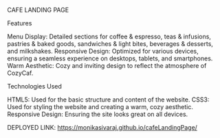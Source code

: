 CAFE LANDING PAGE

 Features
 
Menu Display: Detailed sections for coffee & espresso, teas & infusions, pastries & baked goods, sandwiches & light bites, beverages & desserts, and milkshakes.
Responsive Design: Optimized for various devices, ensuring a seamless experience on desktops, tablets, and smartphones.
Warm Aesthetic: Cozy and inviting design to reflect the atmosphere of CozyCaf.

Technologies Used

HTML5: Used for the basic structure and content of the website.
CSS3: Used for styling the website and creating a warm, cozy aesthetic.
Responsive Design: Ensuring the site looks great on all devices.


DEPLOYED LINK:
 https://monikasivaraj.github.io/cafeLandingPage/
